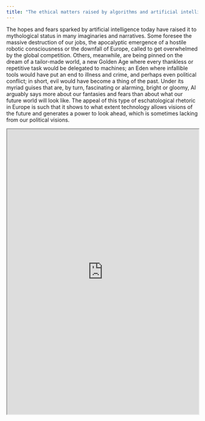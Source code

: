 ```yaml
---
title: "The ethical matters raised by algorithms and artificial intelligence: how can humans keep the upper hand?"
---
```


The  hopes  and  fears  sparked  by  artificial  intelligence today  have  raised  it  to  mythological  status  in  many imaginaries and narratives. Some foresee the massive destruction of our jobs, the apocalyptic emergence of a hostile robotic consciousness or the downfall of Europe, called to get overwhelmed by the global competition. Others, meanwhile, are being pinned on the dream of a tailor-made world, a new Golden Age where every thankless or repetitive task would be  delegated  to  machines;  an  Eden  where  infallible  tools would have put an end to illness and crime, and perhaps even political conflict; in short, evil would have become a thing of the past. Under its myriad guises that are, by turn, fascinating or alarming, bright or gloomy, AI arguably says more about our fantasies and fears than about what our future world will look like. The appeal of this type of eschatological rhetoric in Europe is such that it shows to what extent technology allows visions of the future and generates a power to look ahead, which is sometimes lacking from our political visions.

<iframe height="750" width="100%" src="https://ewelton.github.io/ktest/wiki.html#The%20ethical%20matters%20raised%20by%20algorithms%20and%20artificial%20intelligence:%20how%20can%20humans%20keep%20the%20upper%20hand?"></iframe>
